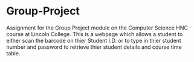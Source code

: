 # Group-Project
Assignment for the Group Project module on the Computer Science HNC course at Lincoln College.
This is a webpage which allows a student to either scan the barcode on thier Student I.D. or to type in thier student number and password to retrieve thier student details and course time table. 
